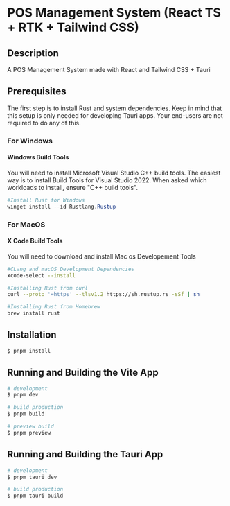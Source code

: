 # POS Management System (React TS + RTK + Tailwind CSS)

## Description

A POS Management System made with React and Tailwind CSS + Tauri

## Prerequisites

The first step is to install Rust and system dependencies. Keep in mind that this setup is only needed for developing Tauri apps. Your end-users are not required to do any of this.

### For Windows

#### Windows Build Tools
You will need to install Microsoft Visual Studio C++ build tools. The easiest way is to install Build Tools for Visual Studio 2022. When asked which workloads to install, ensure "C++ build tools".

```powershell
#Install Rust for Windows
winget install --id Rustlang.Rustup
```

### For MacOS

#### X Code Build Tools
You will need to download and install Mac os Developement Tools

```bash
#CLang and macOS Development Dependencies
xcode-select --install
```

```bash
#Installing Rust from curl
curl --proto '=https' --tlsv1.2 https://sh.rustup.rs -sSf | sh
```

```bash
#Installing Rust from Homebrew
brew install rust
```

## Installation

```bash
$ pnpm install
```

## Running and Building the Vite App

```bash
# development
$ pnpm dev

# build production
$ pnpm build

# preview build
$ pnpm preview
```

## Running and Building the Tauri App

```bash
# development
$ pnpm tauri dev

# build production
$ pnpm tauri build
```
